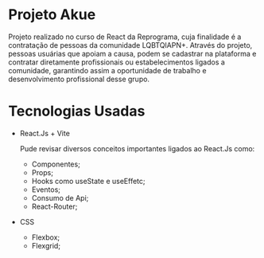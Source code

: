 # Projeto Akue

Projeto realizado no curso de React da Reprograma, cuja finalidade é a contratação de pessoas da comunidade LQBTQIAPN+. Através do projeto, pessoas usuárias que apoiam a causa, podem se cadastrar na plataforma e contratar diretamente profissionais ou estabelecimentos ligados a comunidade, garantindo assim a oportunidade de trabalho e desenvolvimento profissional desse grupo.

# Tecnologias Usadas

- React.Js + Vite

  Pude revisar diversos conceitos importantes ligados ao React.Js como:
  * Componentes;
  * Props;
  * Hooks como useState e useEffetc;
  * Eventos;
  * Consumo de Api;
  * React-Router;

- CSS
  * Flexbox;
  * Flexgrid;


